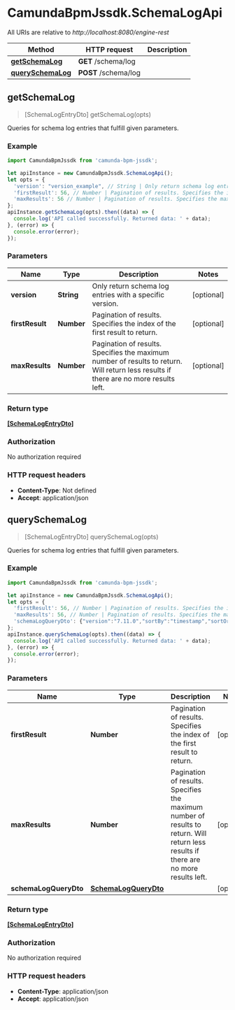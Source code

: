 # CamundaBpmJssdk.SchemaLogApi

All URIs are relative to *http://localhost:8080/engine-rest*

Method | HTTP request | Description
------------- | ------------- | -------------
[**getSchemaLog**](SchemaLogApi.md#getSchemaLog) | **GET** /schema/log | 
[**querySchemaLog**](SchemaLogApi.md#querySchemaLog) | **POST** /schema/log | 



## getSchemaLog

> [SchemaLogEntryDto] getSchemaLog(opts)



Queries for schema log entries that fulfill given parameters.

### Example

```javascript
import CamundaBpmJssdk from 'camunda-bpm-jssdk';

let apiInstance = new CamundaBpmJssdk.SchemaLogApi();
let opts = {
  'version': "version_example", // String | Only return schema log entries with a specific version.
  'firstResult': 56, // Number | Pagination of results. Specifies the index of the first result to return.
  'maxResults': 56 // Number | Pagination of results. Specifies the maximum number of results to return. Will return less results if there are no more results left.
};
apiInstance.getSchemaLog(opts).then((data) => {
  console.log('API called successfully. Returned data: ' + data);
}, (error) => {
  console.error(error);
});

```

### Parameters


Name | Type | Description  | Notes
------------- | ------------- | ------------- | -------------
 **version** | **String**| Only return schema log entries with a specific version. | [optional] 
 **firstResult** | **Number**| Pagination of results. Specifies the index of the first result to return. | [optional] 
 **maxResults** | **Number**| Pagination of results. Specifies the maximum number of results to return. Will return less results if there are no more results left. | [optional] 

### Return type

[**[SchemaLogEntryDto]**](SchemaLogEntryDto.md)

### Authorization

No authorization required

### HTTP request headers

- **Content-Type**: Not defined
- **Accept**: application/json


## querySchemaLog

> [SchemaLogEntryDto] querySchemaLog(opts)



Queries for schema log entries that fulfill given parameters.

### Example

```javascript
import CamundaBpmJssdk from 'camunda-bpm-jssdk';

let apiInstance = new CamundaBpmJssdk.SchemaLogApi();
let opts = {
  'firstResult': 56, // Number | Pagination of results. Specifies the index of the first result to return.
  'maxResults': 56, // Number | Pagination of results. Specifies the maximum number of results to return. Will return less results if there are no more results left.
  'schemaLogQueryDto': {"version":"7.11.0","sortBy":"timestamp","sortOrder":"asc"} // SchemaLogQueryDto | 
};
apiInstance.querySchemaLog(opts).then((data) => {
  console.log('API called successfully. Returned data: ' + data);
}, (error) => {
  console.error(error);
});

```

### Parameters


Name | Type | Description  | Notes
------------- | ------------- | ------------- | -------------
 **firstResult** | **Number**| Pagination of results. Specifies the index of the first result to return. | [optional] 
 **maxResults** | **Number**| Pagination of results. Specifies the maximum number of results to return. Will return less results if there are no more results left. | [optional] 
 **schemaLogQueryDto** | [**SchemaLogQueryDto**](SchemaLogQueryDto.md)|  | [optional] 

### Return type

[**[SchemaLogEntryDto]**](SchemaLogEntryDto.md)

### Authorization

No authorization required

### HTTP request headers

- **Content-Type**: application/json
- **Accept**: application/json

